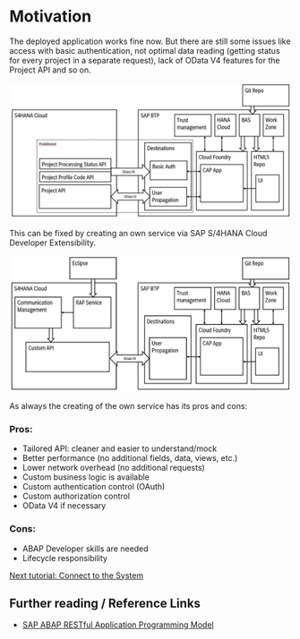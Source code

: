 # Motivation

The deployed application works fine now. But there are still some issues like access with basic authentication, not optimal data reading (getting status for every project in a separate request), lack of OData V4 features for the Project API and so on. 

  ![before](img/0005-diagram-before.png)

This can be fixed by creating an own service via SAP S/4HANA Cloud Developer Extensibility.

  ![after](img/0006-diagram-after.png)

As always the creating of the own service has its pros and cons:

### Pros:
- Tailored API: cleaner and easier to understand/mock
- Better performance (no additional fields, data, views, etc.)
- Lower network overhead (no additional requests)
- Custom business logic is available
- Custom authentication control (OAuth)
- Custom authorization control
- OData V4 if necessary

### Cons:
- ABAP Developer skills are needed
- Lifecycle responsibility

[Next tutorial: Connect to the System](./adt.md)

## Further reading / Reference Links

- [SAP ABAP RESTful Application Programming Model](https://help.sap.com/docs/ABAP_PLATFORM_NEW/fc4c71aa50014fd1b43721701471913d/289477a81eec4d4e84c0302fb6835035.html)
